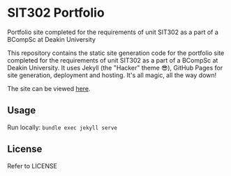 # SIT302 Portfolio

Portfolio site completed for the requirements of unit SIT302 as a part of a
BCompSc at Deakin University

This repository contains the static site generation code for the portfolio site
completed for the requirements of unit SIT302 as a part of a BCompSc at Deakin
University. It uses Jekyll (the "Hacker" theme 😎), GitHub Pages for site
generation, deployment and hosting. It's all magic, all the way down!

The site can be viewed [here](https://philipcastiglione.me/SIT302Portfolio).

## Usage

Run locally: `bundle exec jekyll serve`

## License

Refer to LICENSE
